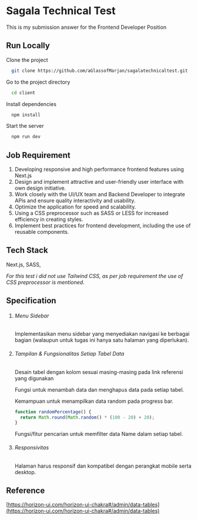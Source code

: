 # Sagala Technical Test

This is my submission answer for the Frontend Developer Position

## Run Locally

Clone the project

```bash
  git clone https://github.com/aGlassofMarjan/sagalatechnicaltest.git
```

Go to the project directory

```bash
  cd client
```

Install dependencies

```bash
  npm install
```

Start the server

```bash
  npm run dev
```

## Job Requirement

1. Developing responsive and high performance frontend features using Next.js
2. Design and implement attractive and user-friendly user interface with own design initiative.
3. Work closely with the UI/UX team and Backend Developer to integrate APis and ensure quality interactivity and usability.
4. Optimize the application for speed and scalability.
5. Using a CSS preprocessor such as SASS or LESS for increased efficiency in creating styles.
6. Implement best practices for frontend development, including the use of reusable components.

## Tech Stack

Next.js, SASS,

_For this test i did not use Tailwind CSS, as per job requirement the use of CSS preprocessor is mentioned._

## Specification

1. ###### Menu Sidebar

   Implementasikan menu sidebar yang menyediakan navigasi ke berbagai bagian (walaupun untuk tugas ini hanya satu halaman yang diperlukan).
2. ###### Tampilan & Fungsionalitas Setiap Tabel Data

   Desain tabel dengan kolom sesuai masing-masing pada link referensi yang digunakan

   Fungsi untuk menambah data dan menghapus data pada setiap tabel.

   Kemampuan untuk menampilkan data random pada progress bar.


   ```js
   function randomPercentage() {
     return Math.round(Math.random() * (100 - 20) + 20);
   }
   ```

   Fungsi/fitur pencarian untuk memfilter data Name dalam setiap tabel.
3. ###### Responsivitas

   Halaman harus responsif dan kompatibel dengan perangkat mobile serta desktop.

## Reference

[https://horizon-ui.com/horizon-ui-chakra#/admin/data-tables](https://horizon-ui.com/horizon-ui-chakra#/admin/data-tables)
